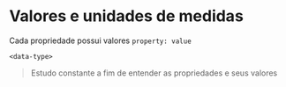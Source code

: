 # Valores e unidades de medidas

Cada propriedade possui valores
`property: value`

`<data-type>`

> Estudo constante a fim de entender as propriedades e seus valores
